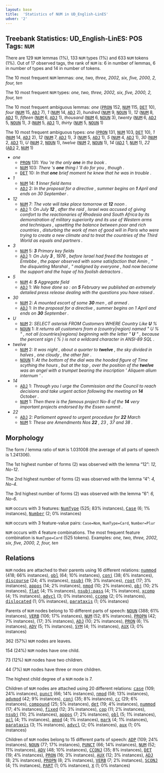 ```yaml
---
layout: base
title:  'Statistics of NUM in UD_English-LinES'
udver: '2'
---
```


## Treebank Statistics: UD_English-LinES: POS Tags: `NUM`

There are 129 `NUM` lemmas (1%), 133 `NUM` types (1%) and 633 `NUM` tokens (1%).
Out of 17 observed tags, the rank of `NUM` is: 6 in number of lemmas, 6 in number of types and 14 in number of tokens.

The 10 most frequent `NUM` lemmas: <em>one, two, three, 2002, six, five, 2000, 2, four, ten</em>

The 10 most frequent `NUM` types:  <em>one, two, three, 2002, six, five, 2000, 2, four, ten</em>

The 10 most frequent ambiguous lemmas: <em>one</em> (<tt><a href="en_lines-pos-PRON.html">PRON</a></tt> 152, <tt><a href="en_lines-pos-NUM.html">NUM</a></tt> 115, <tt><a href="en_lines-pos-DET.html">DET</a></tt> 10), <em>four</em> (<tt><a href="en_lines-pos-NUM.html">NUM</a></tt> 15, <tt><a href="en_lines-pos-ADJ.html">ADJ</a></tt> 7), <em>1</em> (<tt><a href="en_lines-pos-NUM.html">NUM</a></tt> 14, <tt><a href="en_lines-pos-ADJ.html">ADJ</a></tt> 2), <em>hundred</em> (<tt><a href="en_lines-pos-NUM.html">NUM</a></tt> 9, <tt><a href="en_lines-pos-NOUN.html">NOUN</a></tt> 1), <em>12</em> (<tt><a href="en_lines-pos-NUM.html">NUM</a></tt> 8, <tt><a href="en_lines-pos-ADJ.html">ADJ</a></tt> 1), <em>fifteen</em> (<tt><a href="en_lines-pos-NUM.html">NUM</a></tt> 6, <tt><a href="en_lines-pos-ADJ.html">ADJ</a></tt> 1), <em>thousand</em> (<tt><a href="en_lines-pos-NUM.html">NUM</a></tt> 6, <tt><a href="en_lines-pos-NOUN.html">NOUN</a></tt> 3), <em>twenty</em> (<tt><a href="en_lines-pos-NUM.html">NUM</a></tt> 6, <tt><a href="en_lines-pos-ADJ.html">ADJ</a></tt> 5, <tt><a href="en_lines-pos-NOUN.html">NOUN</a></tt> 1), <em>3</em> (<tt><a href="en_lines-pos-NUM.html">NUM</a></tt> 5, <tt><a href="en_lines-pos-ADJ.html">ADJ</a></tt> 1), <em>thirty</em> (<tt><a href="en_lines-pos-NUM.html">NUM</a></tt> 5, <tt><a href="en_lines-pos-NOUN.html">NOUN</a></tt> 1)

The 10 most frequent ambiguous types:  <em>one</em> (<tt><a href="en_lines-pos-PRON.html">PRON</a></tt> 131, <tt><a href="en_lines-pos-NUM.html">NUM</a></tt> 103, <tt><a href="en_lines-pos-DET.html">DET</a></tt> 10), <em>1</em> (<tt><a href="en_lines-pos-NUM.html">NUM</a></tt> 14, <tt><a href="en_lines-pos-ADJ.html">ADJ</a></tt> 2), <em>12</em> (<tt><a href="en_lines-pos-NUM.html">NUM</a></tt> 7, <tt><a href="en_lines-pos-ADJ.html">ADJ</a></tt> 1), <em>3</em> (<tt><a href="en_lines-pos-NUM.html">NUM</a></tt> 5, <tt><a href="en_lines-pos-ADJ.html">ADJ</a></tt> 1), <em>5</em> (<tt><a href="en_lines-pos-NUM.html">NUM</a></tt> 4, <tt><a href="en_lines-pos-ADJ.html">ADJ</a></tt> 1), <em>30</em> (<tt><a href="en_lines-pos-NUM.html">NUM</a></tt> 2, <tt><a href="en_lines-pos-ADJ.html">ADJ</a></tt> 1), <em>U</em> (<tt><a href="en_lines-pos-NUM.html">NUM</a></tt> 2, <tt><a href="en_lines-pos-NOUN.html">NOUN</a></tt> 1), <em>twelve</em> (<tt><a href="en_lines-pos-NUM.html">NUM</a></tt> 2, <tt><a href="en_lines-pos-NOUN.html">NOUN</a></tt> 1), <em>14</em> (<tt><a href="en_lines-pos-ADJ.html">ADJ</a></tt> 1, <tt><a href="en_lines-pos-NUM.html">NUM</a></tt> 1), <em>22</em> (<tt><a href="en_lines-pos-ADJ.html">ADJ</a></tt> 2, <tt><a href="en_lines-pos-NUM.html">NUM</a></tt> 1)


* <em>one</em>
  * <tt><a href="en_lines-pos-PRON.html">PRON</a></tt> 131: <em>You 're the only <b>one</b> in the book .</em>
  * <tt><a href="en_lines-pos-NUM.html">NUM</a></tt> 103: <em>There 's <b>one</b> thing I 'll do for you , though .</em>
  * <tt><a href="en_lines-pos-DET.html">DET</a></tt> 10: <em>In that <b>one</b> brief moment he knew that he was in trouble .</em>
* <em>1</em>
  * <tt><a href="en_lines-pos-NUM.html">NUM</a></tt> 14: <em><b>1</b> Inner field items</em>
  * <tt><a href="en_lines-pos-ADJ.html">ADJ</a></tt> 2: <em>In the proposal for a directive , summer begins on <b>1</b> April and ends on 30 September .</em>
* <em>12</em>
  * <tt><a href="en_lines-pos-NUM.html">NUM</a></tt> 7: <em>The vote will take place tomorrow at <b>12</b> noon .</em>
  * <tt><a href="en_lines-pos-ADJ.html">ADJ</a></tt> 1: <em>On July <b>12</b> , after the raid , Israel was accused of giving comfort to the reactionaries of Rhodesia and South Africa by its demonstration of military superiority and its use of Western arms and techniques , upsetting the balance between poor and rich countries , disturbing the work of men of good will in Paris who were trying to create a new climate and to treat the countries of the Third World as equals and partners .</em>
* <em>3</em>
  * <tt><a href="en_lines-pos-NUM.html">NUM</a></tt> 5: <em><b>3</b> Primary key fields</em>
  * <tt><a href="en_lines-pos-ADJ.html">ADJ</a></tt> 1: <em>On July <b>3</b> , 1976 , before Israel had freed the hostages at Entebbe , the paper observed with some satisfaction that Amin , " the disquieting Marshal , " maligned by everyone , had now become the support and the hope of his foolish detractors .</em>
* <em>5</em>
  * <tt><a href="en_lines-pos-NUM.html">NUM</a></tt> 4: <em><b>5</b> Aggregate field</em>
  * <tt><a href="en_lines-pos-ADJ.html">ADJ</a></tt> 1: <em>We have done so : on <b>5</b> February we published an extremely detailed press release dealing with the questions you have raised .</em>
* <em>30</em>
  * <tt><a href="en_lines-pos-NUM.html">NUM</a></tt> 2: <em>A mounted escort of some <b>30</b> men , all armed .</em>
  * <tt><a href="en_lines-pos-ADJ.html">ADJ</a></tt> 1: <em>In the proposal for a directive , summer begins on 1 April and ends on <b>30</b> September .</em>
* <em>U</em>
  * <tt><a href="en_lines-pos-NUM.html">NUM</a></tt> 2: <em>SELECT asterisk FROM Customers WHERE Country Like <b>U</b> %</em>
  * <tt><a href="en_lines-pos-NOUN.html">NOUN</a></tt> 1: <em>It returns all customers from a (country|region) named " U % " , not all (countries|regions) beginning with the letter " <b>U</b> " , because the percent sign ( % ) is not a wildcard character in ANSI-89 SQL .</em>
* <em>twelve</em>
  * <tt><a href="en_lines-pos-NUM.html">NUM</a></tt> 2: <em>It was night , about a quarter to <b>twelve</b> , the sky divided in halves , one cloudy , the other fair .</em>
  * <tt><a href="en_lines-pos-NOUN.html">NOUN</a></tt> 1: <em>At the bottom of the dial was the hooded figure of Time scything the hours , but at the top , over the position of the <b>twelve</b> was an angel with a trumpet bearing the inscription ' Aliquem alium internum ' .</em>
* <em>14</em>
  * <tt><a href="en_lines-pos-ADJ.html">ADJ</a></tt> 1: <em>Through you I urge the Commission and the Council to reach decisions and take urgent action following the meeting on <b>14</b> October .</em>
  * <tt><a href="en_lines-pos-NUM.html">NUM</a></tt> 1: <em>Then there is the famous project No-8 of the <b>14</b> very important projects endorsed by the Essen summit .</em>
* <em>22</em>
  * <tt><a href="en_lines-pos-ADJ.html">ADJ</a></tt> 2: <em>Parliament agreed to urgent procedure for <b>22</b> March</em>
  * <tt><a href="en_lines-pos-NUM.html">NUM</a></tt> 1: <em>These are Amendments Nos <b>22</b> , 23 , 37 and 38 .</em>

## Morphology

The form / lemma ratio of `NUM` is 1.031008 (the average of all parts of speech is 1.241306).

The 1st highest number of forms (2) was observed with the lemma “12”: <em>12, No-12</em>.

The 2nd highest number of forms (2) was observed with the lemma “4”: <em>4, No-4</em>.

The 3rd highest number of forms (2) was observed with the lemma “6”: <em>6, No-6</em>.

`NUM` occurs with 3 features: <tt><a href="en_lines-feat-NumType.html">NumType</a></tt> (525; 83% instances), <tt><a href="en_lines-feat-Case.html">Case</a></tt> (6; 1% instances), <tt><a href="en_lines-feat-Number.html">Number</a></tt> (2; 0% instances)

`NUM` occurs with 3 feature-value pairs: `Case=Nom`, `NumType=Card`, `Number=Plur`

`NUM` occurs with 4 feature combinations.
The most frequent feature combination is `NumType=Card` (525 tokens).
Examples: <em>one, two, three, 2002, six, five, 2000, 2, four, ten</em>


## Relations

`NUM` nodes are attached to their parents using 16 different relations: <tt><a href="en_lines-dep-nummod.html">nummod</a></tt> (418; 66% instances), <tt><a href="en_lines-dep-obl.html">obl</a></tt> (64; 10% instances), <tt><a href="en_lines-dep-conj.html">conj</a></tt> (38; 6% instances), <tt><a href="en_lines-dep-discourse.html">discourse</a></tt> (24; 4% instances), <tt><a href="en_lines-dep-nsubj.html">nsubj</a></tt> (19; 3% instances), <tt><a href="en_lines-dep-root.html">root</a></tt> (17; 3% instances), <tt><a href="en_lines-dep-appos.html">appos</a></tt> (14; 2% instances), <tt><a href="en_lines-dep-nmod.html">nmod</a></tt> (10; 2% instances), <tt><a href="en_lines-dep-obj.html">obj</a></tt> (10; 2% instances), <tt><a href="en_lines-dep-flat.html">flat</a></tt> (4; 1% instances), <tt><a href="en_lines-dep-nsubj-pass.html">nsubj:pass</a></tt> (4; 1% instances), <tt><a href="en_lines-dep-xcomp.html">xcomp</a></tt> (4; 1% instances), <tt><a href="en_lines-dep-advcl.html">advcl</a></tt> (3; 0% instances), <tt><a href="en_lines-dep-ccomp.html">ccomp</a></tt> (2; 0% instances), <tt><a href="en_lines-dep-dislocated.html">dislocated</a></tt> (1; 0% instances), <tt><a href="en_lines-dep-parataxis.html">parataxis</a></tt> (1; 0% instances)

Parents of `NUM` nodes belong to 10 different parts of speech: <tt><a href="en_lines-pos-NOUN.html">NOUN</a></tt> (388; 61% instances), <tt><a href="en_lines-pos-VERB.html">VERB</a></tt> (106; 17% instances), <tt><a href="en_lines-pos-NUM.html">NUM</a></tt> (52; 8% instances), <tt><a href="en_lines-pos-PROPN.html">PROPN</a></tt> (42; 7% instances),  (17; 3% instances), <tt><a href="en_lines-pos-ADJ.html">ADJ</a></tt> (10; 2% instances), <tt><a href="en_lines-pos-PRON.html">PRON</a></tt> (6; 1% instances), <tt><a href="en_lines-pos-ADV.html">ADV</a></tt> (5; 1% instances), <tt><a href="en_lines-pos-SYM.html">SYM</a></tt> (4; 1% instances), <tt><a href="en_lines-pos-AUX.html">AUX</a></tt> (3; 0% instances)

362 (57%) `NUM` nodes are leaves.

154 (24%) `NUM` nodes have one child.

73 (12%) `NUM` nodes have two children.

44 (7%) `NUM` nodes have three or more children.

The highest child degree of a `NUM` node is 7.

Children of `NUM` nodes are attached using 20 different relations: <tt><a href="en_lines-dep-case.html">case</a></tt> (109; 24% instances), <tt><a href="en_lines-dep-punct.html">punct</a></tt> (66; 14% instances), <tt><a href="en_lines-dep-nmod.html">nmod</a></tt> (58; 13% instances), <tt><a href="en_lines-dep-advmod.html">advmod</a></tt> (42; 9% instances), <tt><a href="en_lines-dep-conj.html">conj</a></tt> (35; 8% instances), <tt><a href="en_lines-dep-cc.html">cc</a></tt> (29; 6% instances), <tt><a href="en_lines-dep-compound.html">compound</a></tt> (25; 5% instances), <tt><a href="en_lines-dep-det.html">det</a></tt> (19; 4% instances), <tt><a href="en_lines-dep-nummod.html">nummod</a></tt> (17; 4% instances), <tt><a href="en_lines-dep-fixed.html">fixed</a></tt> (12; 3% instances), <tt><a href="en_lines-dep-cop.html">cop</a></tt> (11; 2% instances), <tt><a href="en_lines-dep-nsubj.html">nsubj</a></tt> (10; 2% instances), <tt><a href="en_lines-dep-appos.html">appos</a></tt> (7; 2% instances), <tt><a href="en_lines-dep-obl.html">obl</a></tt> (5; 1% instances), <tt><a href="en_lines-dep-acl.html">acl</a></tt> (4; 1% instances), <tt><a href="en_lines-dep-amod.html">amod</a></tt> (4; 1% instances), <tt><a href="en_lines-dep-mark.html">mark</a></tt> (4; 1% instances), <tt><a href="en_lines-dep-parataxis.html">parataxis</a></tt> (3; 1% instances), <tt><a href="en_lines-dep-advcl.html">advcl</a></tt> (2; 0% instances), <tt><a href="en_lines-dep-aux.html">aux</a></tt> (1; 0% instances)

Children of `NUM` nodes belong to 15 different parts of speech: <tt><a href="en_lines-pos-ADP.html">ADP</a></tt> (109; 24% instances), <tt><a href="en_lines-pos-NOUN.html">NOUN</a></tt> (77; 17% instances), <tt><a href="en_lines-pos-PUNCT.html">PUNCT</a></tt> (66; 14% instances), <tt><a href="en_lines-pos-NUM.html">NUM</a></tt> (52; 11% instances), <tt><a href="en_lines-pos-ADV.html">ADV</a></tt> (48; 10% instances), <tt><a href="en_lines-pos-CCONJ.html">CCONJ</a></tt> (35; 8% instances), <tt><a href="en_lines-pos-DET.html">DET</a></tt> (19; 4% instances), <tt><a href="en_lines-pos-PRON.html">PRON</a></tt> (16; 3% instances), <tt><a href="en_lines-pos-AUX.html">AUX</a></tt> (12; 3% instances), <tt><a href="en_lines-pos-ADJ.html">ADJ</a></tt> (8; 2% instances), <tt><a href="en_lines-pos-PROPN.html">PROPN</a></tt> (8; 2% instances), <tt><a href="en_lines-pos-VERB.html">VERB</a></tt> (7; 2% instances), <tt><a href="en_lines-pos-SCONJ.html">SCONJ</a></tt> (4; 1% instances), <tt><a href="en_lines-pos-PART.html">PART</a></tt> (1; 0% instances), <tt><a href="en_lines-pos-X.html">X</a></tt> (1; 0% instances)

